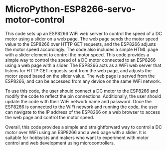 # MicroPython-ESP8266-servo-motor-control
This code sets up an ESP8266 WiFi web server to control the speed of a DC motor using a slider on a web page. The web page sends the motor speed value to the ESP8266 over HTTP GET requests, and the ESP8266 adjusts the motor speed accordingly. The code also includes a simple HTML page with a slider element to control the motor speed.
This code provides a simple way to control the speed of a DC motor connected to an ESP8266 using a web page with a slider. The ESP8266 acts as a WiFi web server that listens for HTTP GET requests sent from the web page, and adjusts the motor speed based on the slider value. The web page is served from the ESP8266, and can be accessed from any device on the same WiFi network.

To use this code, the user should connect a DC motor to the ESP8266 and modify the code to reflect the pin connections. Additionally, the user should update the code with their WiFi network name and password. Once the ESP8266 is connected to the WiFi network and running the code, the user can navigate to the IP address of the ESP8266 on a web browser to access the web page and control the motor speed.

Overall, this code provides a simple and straightforward way to control a DC motor over WiFi using an ESP8266 and a web page with a slider. It is suitable for hobbyists and makers who want to experiment with motor control and web development using microcontrollers.
